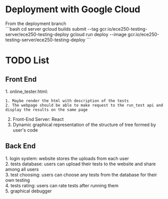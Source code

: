 <h1>Deployment with Google Cloud</h1>
From the deployment branch <br>
```bash
cd server
gcloud builds submit --tag gcr.io/ece250-testing-server/ece250-testing-deploy
gcloud run deploy --image gcr.io/ece250-testing-server/ece250-testing-deploy
```


<h1> TODO List </h1>
<h2> Front End </h2>
1. online_tester.html: <br/>

    1. Maybe render the html with description of the tests
    2. The webpage should be able to make request to the run_test api and display the results on the same page
2. Front-End Server: React<br/>
3. Dynamic graphical representation of the structure of tree formed by user's code<br/>

<h2> Back End </h2>
1. login system: website stores the uploads from each user<br/>
2. tests database: users can upload their tests to the website and share among all users<br/>
3. test choosing: users can choose any tests from the database for their own testing<br/>
4. tests rating: users can rate tests after running them<br/>
5. graphical debugger
